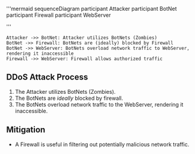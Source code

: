 '''mermaid
sequenceDiagram
   participant Attacker
   participant BotNet
   participant Firewall
   participant WebServer

'''

    Attacker ->> BotNet: Attacker utilizes BotNets (Zombies)
    BotNet ->> Firewall: BotNets are (ideally) blocked by Firewall
    BotNet ->> WebServer: BotNets overload network traffic to WebServer, rendering it inaccessible
    Firewall ->> WebServer: Firewall allows authorized traffic

## DDoS Attack Process
 1. The Attacker utilizes BotNets (Zombies).
 2. The BotNets are _ideally_ blocked by firewall.
 3. The BotNets overload network traffic to the WebServer, rendering it inaccessible.

## Mitigation
 * A Firewall is useful in filtering out potentially malicious network traffic.
